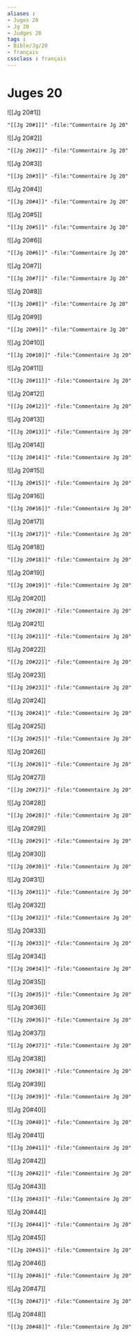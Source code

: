```yaml
---
aliases : 
- Juges 20
- Jg 20
- Judges 20
tags : 
- Bible/Jg/20
- français
cssclass : français
---
```


# Juges 20

![[Jg 20#1]]

```query
"[[Jg 20#1]]" -file:"Commentaire Jg 20"
```

![[Jg 20#2]]

```query
"[[Jg 20#2]]" -file:"Commentaire Jg 20"
```

![[Jg 20#3]]

```query
"[[Jg 20#3]]" -file:"Commentaire Jg 20"
```

![[Jg 20#4]]

```query
"[[Jg 20#4]]" -file:"Commentaire Jg 20"
```

![[Jg 20#5]]

```query
"[[Jg 20#5]]" -file:"Commentaire Jg 20"
```

![[Jg 20#6]]

```query
"[[Jg 20#6]]" -file:"Commentaire Jg 20"
```

![[Jg 20#7]]

```query
"[[Jg 20#7]]" -file:"Commentaire Jg 20"
```

![[Jg 20#8]]

```query
"[[Jg 20#8]]" -file:"Commentaire Jg 20"
```

![[Jg 20#9]]

```query
"[[Jg 20#9]]" -file:"Commentaire Jg 20"
```

![[Jg 20#10]]

```query
"[[Jg 20#10]]" -file:"Commentaire Jg 20"
```

![[Jg 20#11]]

```query
"[[Jg 20#11]]" -file:"Commentaire Jg 20"
```

![[Jg 20#12]]

```query
"[[Jg 20#12]]" -file:"Commentaire Jg 20"
```

![[Jg 20#13]]

```query
"[[Jg 20#13]]" -file:"Commentaire Jg 20"
```

![[Jg 20#14]]

```query
"[[Jg 20#14]]" -file:"Commentaire Jg 20"
```

![[Jg 20#15]]

```query
"[[Jg 20#15]]" -file:"Commentaire Jg 20"
```

![[Jg 20#16]]

```query
"[[Jg 20#16]]" -file:"Commentaire Jg 20"
```

![[Jg 20#17]]

```query
"[[Jg 20#17]]" -file:"Commentaire Jg 20"
```

![[Jg 20#18]]

```query
"[[Jg 20#18]]" -file:"Commentaire Jg 20"
```

![[Jg 20#19]]

```query
"[[Jg 20#19]]" -file:"Commentaire Jg 20"
```

![[Jg 20#20]]

```query
"[[Jg 20#20]]" -file:"Commentaire Jg 20"
```

![[Jg 20#21]]

```query
"[[Jg 20#21]]" -file:"Commentaire Jg 20"
```

![[Jg 20#22]]

```query
"[[Jg 20#22]]" -file:"Commentaire Jg 20"
```

![[Jg 20#23]]

```query
"[[Jg 20#23]]" -file:"Commentaire Jg 20"
```

![[Jg 20#24]]

```query
"[[Jg 20#24]]" -file:"Commentaire Jg 20"
```

![[Jg 20#25]]

```query
"[[Jg 20#25]]" -file:"Commentaire Jg 20"
```

![[Jg 20#26]]

```query
"[[Jg 20#26]]" -file:"Commentaire Jg 20"
```

![[Jg 20#27]]

```query
"[[Jg 20#27]]" -file:"Commentaire Jg 20"
```

![[Jg 20#28]]

```query
"[[Jg 20#28]]" -file:"Commentaire Jg 20"
```

![[Jg 20#29]]

```query
"[[Jg 20#29]]" -file:"Commentaire Jg 20"
```

![[Jg 20#30]]

```query
"[[Jg 20#30]]" -file:"Commentaire Jg 20"
```

![[Jg 20#31]]

```query
"[[Jg 20#31]]" -file:"Commentaire Jg 20"
```

![[Jg 20#32]]

```query
"[[Jg 20#32]]" -file:"Commentaire Jg 20"
```

![[Jg 20#33]]

```query
"[[Jg 20#33]]" -file:"Commentaire Jg 20"
```

![[Jg 20#34]]

```query
"[[Jg 20#34]]" -file:"Commentaire Jg 20"
```

![[Jg 20#35]]

```query
"[[Jg 20#35]]" -file:"Commentaire Jg 20"
```

![[Jg 20#36]]

```query
"[[Jg 20#36]]" -file:"Commentaire Jg 20"
```

![[Jg 20#37]]

```query
"[[Jg 20#37]]" -file:"Commentaire Jg 20"
```

![[Jg 20#38]]

```query
"[[Jg 20#38]]" -file:"Commentaire Jg 20"
```

![[Jg 20#39]]

```query
"[[Jg 20#39]]" -file:"Commentaire Jg 20"
```

![[Jg 20#40]]

```query
"[[Jg 20#40]]" -file:"Commentaire Jg 20"
```

![[Jg 20#41]]

```query
"[[Jg 20#41]]" -file:"Commentaire Jg 20"
```

![[Jg 20#42]]

```query
"[[Jg 20#42]]" -file:"Commentaire Jg 20"
```

![[Jg 20#43]]

```query
"[[Jg 20#43]]" -file:"Commentaire Jg 20"
```

![[Jg 20#44]]

```query
"[[Jg 20#44]]" -file:"Commentaire Jg 20"
```

![[Jg 20#45]]

```query
"[[Jg 20#45]]" -file:"Commentaire Jg 20"
```

![[Jg 20#46]]

```query
"[[Jg 20#46]]" -file:"Commentaire Jg 20"
```

![[Jg 20#47]]

```query
"[[Jg 20#47]]" -file:"Commentaire Jg 20"
```

![[Jg 20#48]]

```query
"[[Jg 20#48]]" -file:"Commentaire Jg 20"
```

